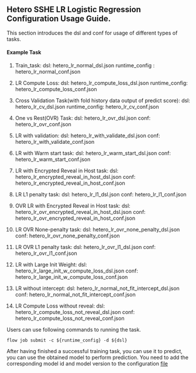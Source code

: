 ## Hetero SSHE LR Logistic Regression Configuration Usage Guide.

This section introduces the dsl and conf for usage of different types of tasks.

#### Example Task

1. Train_task:
    dsl: hetero_lr_normal_dsl.json
    runtime_config : hetero_lr_normal_conf.json

2. LR Compute Loss:
    dsl: hetero_lr_compute_loss_dsl.json
    runtime_config: hetero_lr_compute_loss_conf.json

3. Cross Validation Task(with fold history data output of predict score):
    dsl: hetero_lr_cv_dsl.json
    runtime_config: hetero_lr_cv_conf.json

4. One vs Rest(OVR) Task:
    dsl: hetero_lr_ovr_dsl.json
    conf: hetero_lr_ovr_conf.json

5. LR with validation:
    dsl: hetero_lr_with_validate_dsl.json
    conf: hetero_lr_with_validate_conf.json

6. LR with Warm start task:
    dsl: hetero_lr_warm_start_dsl.json
    conf: hetero_lr_warm_start_conf.json

7. LR with Encrypted Reveal in Host task:
    dsl: hetero_lr_encrypted_reveal_in_host_dsl.json
    conf: hetero_lr_encrypted_reveal_in_host_conf.json

8. LR L1 penalty task:
    dsl: hetero_lr_l1_dsl.json
    conf: hetero_lr_l1_conf.json

9. OVR LR with Encrypted Reveal in Host task:
    dsl: hetero_lr_ovr_encrypted_reveal_in_host_dsl.json
    conf: hetero_lr_ovr_encrypted_reveal_in_host_conf.json

10. LR OVR None-penalty task:
    dsl: hetero_lr_ovr_none_penalty_dsl.json
    conf: hetero_lr_ovr_none_penalty_conf.json

11. LR OVR L1 penalty task:
    dsl: hetero_lr_ovr_l1_dsl.json
    conf: hetero_lr_ovr_l1_conf.json

12. LR with Large Init Weight:
    dsl: hetero_lr_large_init_w_compute_loss_dsl.json
    conf: hetero_lr_large_init_w_compute_loss_conf.json

13. LR without intercept:
    dsl: hetero_lr_normal_not_fit_intercept_dsl.json
    conf: hetero_lr_normal_not_fit_intercept_conf.json

14. LR Compute Loss without reveal:
    dsl: hetero_lr_compute_loss_not_reveal_dsl.json
    conf: hetero_lr_compute_loss_not_reveal_conf.json

Users can use following commands to running the task.

    flow job submit -c ${runtime_config} -d ${dsl}

After having finished a successful training task, you can use it to predict, you can use the obtained model to perform prediction. You need to add the corresponding model id and model version to the configuration [file](./hetero-lr-normal-predict-conf.json)